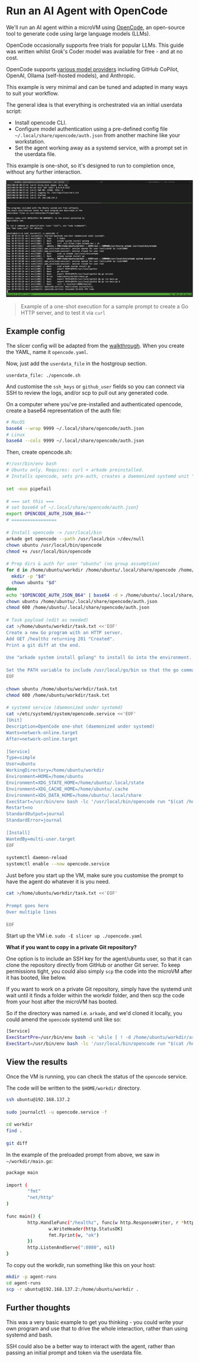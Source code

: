 # Run an AI Agent with OpenCode

We'll run an AI agent within a microVM using [OpenCode](https://opencode.ai/), an open-source tool to generate code using large language models (LLMs).

OpenCode occasionally supports free trials for popular LLMs. This guide was written whilst Grok's Coder model was available for free - and at no cost.

OpenCode supports [various model providers](https://opencode.ai/docs/providers/) including GitHub CoPilot, OpenAI, Ollama (self-hosted models), and Anthropic.

This example is very minimal and can be tuned and adapted in many ways to suit your workflow.

The general idea is that everything is orchestrated via an initial userdata script:

* Install opencode CLI.
* Configure model authentication using a pre-defined config file `~/.local/share/opencode/auth.json` from another machine like your workstation.
* Set the agent working away as a systemd service, with a prompt set in the userdata file.

This example is one-shot, so it's designed to run to completion once, without any further interaction.

[![Example of a one-shot execution](/images/oneshot-opencode.jpg)](/images/oneshot-opencode.jpg)
> Example of a one-shot execution for a sample prompt to create a Go HTTP server, and to test it via `curl`

## Example config

The slicer config will be adapted from the [walkthrough](/getting-started/walkthrough). When you create the YAML, name it `opencode.yaml`.

Now, just add the `userdata_file` in the hostgroup section.

`userdata_file: ./opencode.sh`

And customise the `ssh_keys` or `github_user` fields so you can connect via SSH to review the logs, and/or scp to pull out any generated code.

On a computer where you've pre-installed and authenticated opencode, create a base64 representation of the auth file:

```bash
# MacOS
base64 --wrap 9999 ~/.local/share/opencode/auth.json
# Linux
base64 --cols 9999 ~/.local/share/opencode/auth.json
```

Then, create opencode.sh:

```bash
#!/usr/bin/env bash
# Ubuntu only. Requires: curl + arkade preinstalled.
# Installs opencode, sets pre-auth, creates a daemonized systemd unit "opencode.service".

set -euo pipefail

# === set this ===
# set base64 of ~/.local/share/opencode/auth.json}
export OPENCODE_AUTH_JSON_B64=""
# =================

# Install opencode -> /usr/local/bin
arkade get opencode --path /usr/local/bin >/dev/null
chown ubuntu /usr/local/bin/opencode
chmod +x /usr/local/bin/opencode

# Prep dirs & auth for user "ubuntu" (no group assumption)
for d in /home/ubuntu/workdir /home/ubuntu/.local/share/opencode /home/ubuntu/.local/state /home/ubuntu/.cache; do
  mkdir -p "$d"
  chown ubuntu "$d"
done
echo "$OPENCODE_AUTH_JSON_B64" | base64 -d > /home/ubuntu/.local/share/opencode/auth.json
chown ubuntu /home/ubuntu/.local/share/opencode/auth.json
chmod 600 /home/ubuntu/.local/share/opencode/auth.json

# Task payload (edit as needed)
cat >/home/ubuntu/workdir/task.txt <<'EOF'
Create a new Go program with an HTTP server.
Add GET /healthz returning 201 "Created".
Print a git diff at the end.

Use "arkade system install golang" to install Go into the environment. Then test the program with "go run main.go" and curl localhost:8080/healthz - make sure you kill the program after confirming the correct HTTP code was returned.

Set the PATH variable to include /usr/local/go/bin so that the go command is found.
EOF

chown ubuntu /home/ubuntu/workdir/task.txt
chmod 600 /home/ubuntu/workdir/task.txt

# systemd service (daemonized under systemd)
cat >/etc/systemd/system/opencode.service <<'EOF'
[Unit]
Description=OpenCode one-shot (daemonized under systemd)
Wants=network-online.target
After=network-online.target

[Service]
Type=simple
User=ubuntu
WorkingDirectory=/home/ubuntu/workdir
Environment=HOME=/home/ubuntu
Environment=XDG_STATE_HOME=/home/ubuntu/.local/state
Environment=XDG_CACHE_HOME=/home/ubuntu/.cache
Environment=XDG_DATA_HOME=/home/ubuntu/.local/share
ExecStart=/usr/bin/env bash -lc '/usr/local/bin/opencode run "$(cat /home/ubuntu/workdir/task.txt)" -m opencode/grok-code'
Restart=no
StandardOutput=journal
StandardError=journal

[Install]
WantedBy=multi-user.target
EOF

systemctl daemon-reload
systemctl enable --now opencode.service
```

Just before you start up the VM, make sure you customise the prompt to have the agent do whatever it is you need.

```bash
cat >/home/ubuntu/workdir/task.txt <<'EOF'

Prompt goes here
Over multiple lines

EOF
```

Start up the VM i.e. `sudo -E slicer up ./opencode.yaml`

**What if you want to copy in a private Git repository?**

One option is to include an SSH key for the agent/ubuntu user, so that it can clone the repository directly from GitHub or another Git server. To keep permissions tight, you could also simply `scp` the code into the microVM after it has booted, like below.

If you want to work on a private Git repository, simply have the systemd unit wait until it finds a folder within the workdir folder, and then scp the code from your host after the microVM has booted.

So if the directory was named i.e. `arkade`, and we'd cloned it locally, you could amend the `opencode` systemd unit like so:

```bash
[Service]
ExecStartPre=/usr/bin/env bash -c 'while [ ! -d /home/ubuntu/workdir/arkade ]; do sleep 5; done'
ExecStart=/usr/bin/env bash -lc '/usr/local/bin/opencode run "$(cat /home/ubuntu/workdir/task.txt)" -m opencode/grok-code'
```


## View the results

Once the VM is running, you can check the status of the `opencode` service.

The code will be written to the `$HOME/workdir` directory.

```bash
ssh ubuntu@192.168.137.2

sudo journalctl -u opencode.service -f

cd workdir
find .

git diff
```

In the example of the preloaded prompt from above, we saw in `~/workdir/main.go`:

```bash
package main

import (
        "fmt"
        "net/http"
)

func main() {
        http.HandleFunc("/healthz", func(w http.ResponseWriter, r *http.Request) {
                w.WriteHeader(http.StatusOK)
                fmt.Fprint(w, "ok")
        })
        http.ListenAndServe(":8080", nil)
}
```

To copy out the workdir, run something like this on your host:

```bash
mkdir -p agent-runs
cd agent-runs
scp -r ubuntu@192.168.137.2:/home/ubuntu/workdir .
```

## Further thoughts

This was a very basic example to get you thinking - you could write your own program and use that to drive the whole interaction, rather than using systemd and bash.

SSH could also be a better way to interact with the agent, rather than passing an initial prompt and token via the userdata file.

